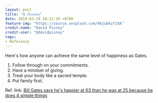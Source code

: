 ```yaml
---
layout: post
title: "4 เรื่องง่ายๆ"
date: 2019-03-19 18:21:19 +0700
feature-img: "https://source.unsplash.com/46juD4zY1XA"
credit-name: "David Pisnoy"
credit-user: "@davidpisnoy"
tags:
- Reference
---
```

Here's how anyone can achieve the same level of happiness as Gates.

1. Follow through on your commitments.
2. Have a mindset of giving.
3. Treat your body like a sacred temple.
4. Put family first.

Ref. link: [Bill Gates says he's happier at 63 than he was at 25 because he does 4 simple things](https://www.businessinsider.com/bill-gates-says-hes-happier-at-age-63-than-25-because-of-4-things-2019-3?utm_source=quora&utm_medium=referral)
